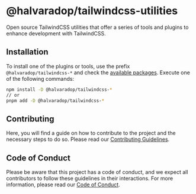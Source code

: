 # @halvaradop/tailwindcss-utilities

Open source TailwindCSS utilities that offer a series of tools and plugins to enhance development with TailwindCSS.

## Installation

To install one of the plugins or tools, use the prefix `@halvaradop/tailwindcss-*` and check the [available packages](https://github.com/halvaradop/tailwindcss-utilities/tree/master/packages). Execute one of the following commands:

```bash
npm install -D @halvaradop/tailwindcss-*
// or
pnpm add -D @halvaradop/tailwindcss-*
```

## Contributing

Here, you will find a guide on how to contribute to the project and the necessary steps to do so. Please read our [Contributing Guidelines](https://github.com/halvaradop/.github/blob/master/.github/CONTRIBUTING.md).

## Code of Conduct

Please be aware that this project has a code of conduct, and we expect all contributors to follow these guidelines in their interactions. For more information, please read our [Code of Conduct](https://github.com/halvaradop/.github/blob/master/.github/CODE_OF_CONDUCT.md).
